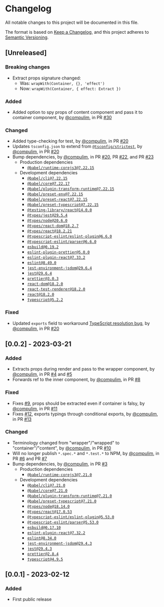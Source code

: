 # Changelog

All notable changes to this project will be documented in this file.

The format is based on [Keep a Changelog](https://keepachangelog.com/en/1.0.0/),
and this project adheres to [Semantic Versioning](https://semver.org/spec/v2.0.0.html).

## [Unreleased]

### Breaking changes

- Extract props signature changed:
   - Was: `wrapWith(Container, {}, 'effect')`
   - Now: `wrapWith(Container, { effect: Extract })`

### Added

- Added option to spy props of content component and pass it to container component, by [@compulim](https://github.com/compulim), in PR [#30](https://github.com/compulim/react-wrap-with/pull/30)

### Changed

- Added type-checking for test, by [@compulim](https://github.com/compulim), in PR [#20](https://github.com/compulim/react-wrap-with/pull/20)
- Updates `tsconfig.json` to extend from [`@tsconfig/strictest`](https://npmjs.com/package/@tsconfig/strictest), by [@compulim](https://github.com/compulim), in PR [#20](https://github.com/compulim/react-wrap-with/pull/20)
- Bump dependencies, by [@compulim](https://github.com/compulim), in PR [#20](https://github.com/compulim/react-wrap-with/pull/20), PR [#22](https://github.com/compulim/react-wrap-with/pull/22), and PR [#23](https://github.com/compulim/react-wrap-with/pull/23)
   - Production dependencies
      - [`@babel/runtime-corejs3@7.22.15`](https://npmjs.com/package/@babel/runtime-corejs3)
   - Development dependencies
      - [`@babel/cli@7.22.15`](https://npmjs.com/package/@babel/cli)
      - [`@babel/core@7.22.17`](https://npmjs.com/package/@babel/core)
      - [`@babel/plugin-transform-runtime@7.22.15`](https://npmjs.com/package/@babel/plugin-transform-runtime)
      - [`@babel/preset-env@7.22.15`](https://npmjs.com/package/@babel/preset-env)
      - [`@babel/preset-react@7.22.15`](https://npmjs.com/package/@babel/preset-react)
      - [`@babel/preset-typescript@7.22.15`](https://npmjs.com/package/@babel/preset-typescript)
      - [`@testing-library/react@14.0.0`](https://npmjs.com/package/@testing-library/react)
      - [`@types/jest@29.5.4`](https://npmjs.com/package/@types/jest)
      - [`@types/node@20.6.0`](https://npmjs.com/package/@types/node)
      - [`@types/react-dom@18.2.7`](https://npmjs.com/package/@types/react-dom)
      - [`@types/react@18.2.21`](https://npmjs.com/package/@types/react)
      - [`@typescript-eslint/eslint-plugin@6.6.0`](https://npmjs.com/package/@typescript-eslint/eslint-plugin)
      - [`@typescript-eslint/parser@6.6.0`](https://npmjs.com/package/@typescript-eslint/parser)
      - [`esbuild@0.19.2`](https://npmjs.com/package/esbuild)
      - [`eslint-plugin-prettier@5.0.0`](https://npmjs.com/package/eslint-plugin-prettier)
      - [`eslint-plugin-react@7.33.2`](https://npmjs.com/package/eslint-plugin-react)
      - [`eslint@8.49.0`](https://npmjs.com/package/eslint)
      - [`jest-environment-jsdom@29.6.4`](https://npmjs.com/package/jest-environment-jsdom)
      - [`jest@29.6.4`](https://npmjs.com/package/jest)
      - [`prettier@3.0.3`](https://npmjs.com/package/prettier)
      - [`react-dom@18.2.0`](https://npmjs.com/package/react-dom)
      - [`react-test-renderer@18.2.0`](https://npmjs.com/package/react-test-renderer)
      - [`react@18.2.0`](https://npmjs.com/package/react)
      - [`typescript@5.2.2`](https://npmjs.com/package/typescript)

### Fixed

- Updated `exports` field to workaround [TypeScript resolution bug](https://github.com/microsoft/TypeScript/issues/50762), by [@compulim](https://github.com/compulim), in PR [#20](https://github.com/compulim/react-wrap-with/pull/20)

## [0.0.2] - 2023-03-21

### Added

- Extracts props during render and pass to the wrapper component, by [@compulim](https://github.com/compulim), in PR [#4](https://github.com/compulim/react-wrap-with/pull/4) and [#5](https://github.com/compulim/react-wrap-with/pull/5)
- Forwards ref to the inner component, by [@compulim](https://github.com/compulim), in PR [#8](https://github.com/compulim/react-wrap-with/pull/8)

### Fixed

- Fixes [#9](https://github.com/compulim/react-wrap-with/issues/9), props should be extracted even if container is falsy, by [@compulim](https://github.com/compulim), in PR [#11](https://github.com/compulim/react-wrap-with/pull/11)
- Fixes [#12](https://github.com/compulim/react-wrap-with/issues/12), exports typings through conditional exports, by [@compulim](https://github.com/compulim), in PR [#13](https://github.com/compulim/react-wrap-with/pull/13)

### Changed

- Terminology changed from "wrapper"/"wrapped" to "container"/"content", by [@compulim](https://github.com/compulim), in PR [#10](https://github.com/compulim/react-wrap-with/pull/10)
- Will no longer publish `*.spec.*` and `*.test.*` to NPM, by [@compulim](https://github.com/compulim), in PR [#6](https://github.com/compulim/react-wrap-with/pull/6) and PR [#7](https://github.com/compulim/react-wrap-with/pull/7)
- Bump dependencies, by [@compulim](https://github.com/compulim), in PR [#3](https://github.com/compulim/react-wrap-with/pull/3)
   -  Production dependencies
      -  [`@babel/runtime-corejs3@7.21.0`](https://npmjs.com/package/@babel/runtime-corejs3)
   -  Development dependencies
      -  [`@babel/cli@7.21.0`](https://npmjs.com/package/@babel/cli)
      -  [`@babel/core@7.21.0`](https://npmjs.com/package/@babel/core)
      -  [`@babel/plugin-transform-runtime@7.21.0`](https://npmjs.com/package/@babel/plugin-transform-runtime)
      -  [`@babel/preset-typescript@7.21.0`](https://npmjs.com/package/@babel/preset-typescript)
      -  [`@types/node@18.14.0`](https://npmjs.com/package/@types/node)
      -  [`@types/react@17.0.53`](https://npmjs.com/package/@types/react)
      -  [`@typescript-eslint/eslint-plugin@5.53.0`](https://npmjs.com/package/@typescript-eslint/eslint-plugin)
      -  [`@typescript-eslint/parser@5.53.0`](https://npmjs.com/package/@typescript-eslint/parser)
      -  [`esbuild@0.17.10`](https://npmjs.com/package/esbuild)
      -  [`eslint-plugin-react@7.32.2`](https://npmjs.com/package/eslint-plugin-react)
      -  [`eslint@8.34.0`](https://npmjs.com/package/eslint)
      -  [`jest-environment-jsdom@29.4.3`](https://npmjs.com/package/jest-environment-jsdom)
      -  [`jest@29.4.3`](https://npmjs.com/package/jest)
      -  [`prettier@2.8.4`](https://npmjs.com/package/prettier)
      -  [`typescript@4.9.5`](https://npmjs.com/package/typescript)

## [0.0.1] - 2023-02-12

### Added

- First public release
